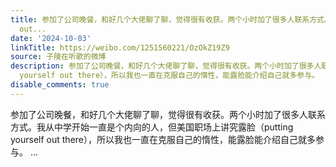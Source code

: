 ```yaml
---
title: 参加了公司晚餐，和好几个大佬聊了聊，觉得很有收获。两个小时加了很多人联系方式。我从中学开始一直是个内向的人，但美国职场上讲究露脸（putting yourself
  out...
date: '2024-10-03'
linkTitle: https://weibo.com/1251560221/OzOkZ19Z9
source: 子陵在听歌的微博
description: 参加了公司晚餐，和好几个大佬聊了聊，觉得很有收获。两个小时加了很多人联系方式。我从中学开始一直是个内向的人，但美国职场上讲究露脸（putting
  yourself out there），所以我也一直在克服自己的惰性，能露脸能介绍自己就多参与。  ...
disable_comments: true
---
```

参加了公司晚餐，和好几个大佬聊了聊，觉得很有收获。两个小时加了很多人联系方式。我从中学开始一直是个内向的人，但美国职场上讲究露脸（putting yourself out there），所以我也一直在克服自己的惰性，能露脸能介绍自己就多参与。  ...